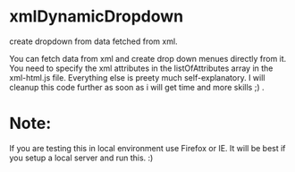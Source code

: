 # xmlDynamicDropdown
create dropdown from data fetched from xml.

You can fetch data from xml and create drop down menues directly from it. You need to specify the xml attributes in the listOfAttributes array in the xml-html.js file. Everything else is preety much self-explanatory. I will cleanup this code further as soon as i will get time and more skills ;) . 

# Note:
If you are testing this in local environment use Firefox or IE. It will be best if you setup a local server and run this. :)
